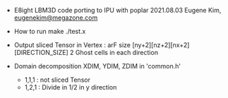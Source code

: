 - E8ight LBM3D code porting to IPU with poplar 
2021.08.03 
Eugene Kim, eugenekim@megazone.com 

- How to run 
make
./test.x 

- Output sliced Tensor in Vertex : arF
  size [ny+2][nz+2][nx+2][DIRECTION_SIZE] 
  2 Ghost cells in each direction 

- Domain decomposition 
XDIM, YDIM, ZDIM in 'common.h'
   * 1,1,1 : not sliced Tensor
   * 1,2,1 : Divide in 1/2 in y direction



